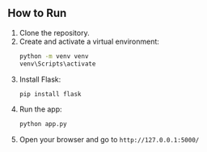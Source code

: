 ## How to Run
1. Clone the repository.
2. Create and activate a virtual environment:
   ```bash
   python -m venv venv
   venv\Scripts\activate
   ```
3. Install Flask:
   ```bash
   pip install flask
   ```
4. Run the app:
   ```bash
   python app.py
   ```
5. Open your browser and go to `http://127.0.0.1:5000/`